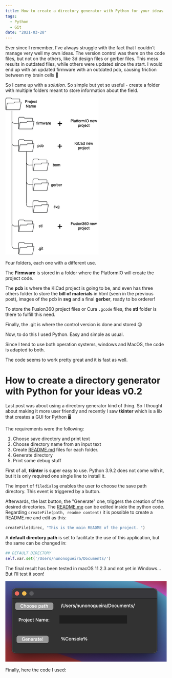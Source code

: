 ```yaml
---
title: How to create a directory generator with Python for your ideas
tags:
  - Python
  - Git
date: "2021-03-28"
---
```


Ever since I remember, I've always struggle with the fact that I couldn't manage very well my own ideas. The version control was there on the code files, but not on the others, like 3d design files or gerber files. This mess results in outdated files, while others were updated since the start. I would end up with an updated firmware with an outdated pcb, causing friction between my brain cells 🤧

So I came up with a *solution.* So simple but yet so useful - create a folder with multiple folders meant to store information about the field.

![Improving%20productivity%20and%20version%20control%20with%20a%20%203a1067a929104379a4f8e45cc48213de/dir.png](img/dir.png)

Four folders, each one with a different use.

The **Firmware** is stored in a folder where the PlatformIO will create the project code.

The **pcb** is where the KiCad project is going to be, and even has three others folder to store the **bill of materials** in html (seen in the previous post), images of the pcb in **svg** and a final **gerber**, ready to be orderer!

To store the Fusion360 project files or Cura `.gcode` files, the **stl** folder is there to fulfill this need.

Finally, the .git is where the control version is done and stored 😉

Now, to do this I used Python. Easy and simple as usual.

Since I tend to use both operation systems, windows and MacOS, the code is adapted to both.

<script src="https://gist.github.com/nguterresn/644697d7a3aa20a63a6f996572efa706.js"></script>

The code seems to work pretty great and it is fast as well.

# How to create a directory generator with Python for your ideas v0.2

Last post was about using a directory generator kind of thing. So I thought about making it more user friendly and recently I saw **tkinter** which is a lib that creates a GUI for Python 🖥️

The requirements were the following:

1. Choose save directory and print text
2. Choose directory name from an input text
3. Create [README.md](http://readme.md) files for each folder.
4. Generate directory
5. Print some debug stuff

First of all, **tkinter** is super easy to use. Python 3.9.2 does not come with it, but it is only required one single line to install it.

The import of `filedialog` enables the user to choose the save path directory. This event is triggered by a button.

Afterwards, the last button, the "Generate" one, triggers the creation of the desired directories. The [README.me](http://readme.me) can be edited inside the python code.  Regarding `createFile(path, readme content)` it is possible to create a README.me and edit as this:

```python
createFile(direc, "This is the main README of the project. ")
```

A **default directory path** is set to facilitate the use of this application, but the same can be changed in:

```python
## DEFAULT DIRECTORY
self.var.set('/Users/nunonogueira/Documents/')
```

The final result has been tested in macOS 11.2.3 and not yet in Windows... But I'll test it soon!

![%5BUPDATE%5D%20Improving%20productivity%20and%20version%20contro%20e547aea5f44f48f4bf7e6da689097cf8/Captura_de_ecra_2021-03-28_as_19.47.50.png](img/Captura_de_ecra_2021-03-28_as_19.47.50.png)

Finally, here the code I used:

<script src="https://gist.github.com/nguterresn/7ca2594c0af92b677616544ec22ace5f.js"></script>

